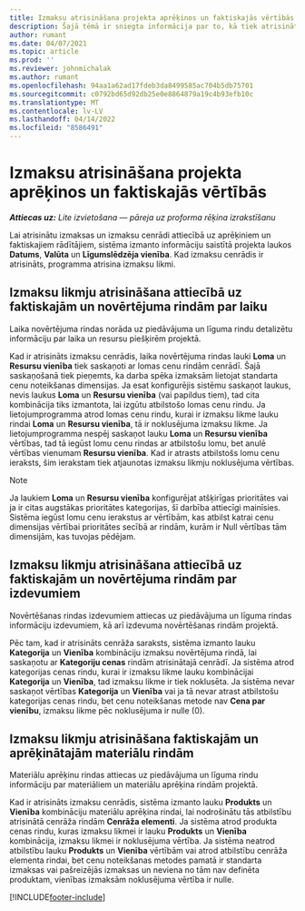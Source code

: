 ```yaml
---
title: Izmaksu atrisināšana projekta aprēķinos un faktiskajās vērtībās
description: Šajā tēmā ir sniegta informācija par to, kā tiek atrisinātas projekta aprēķinu un faktisko datu izmaksas.
author: rumant
ms.date: 04/07/2021
ms.topic: article
ms.prod: ''
ms.reviewer: johnmichalak
ms.author: rumant
ms.openlocfilehash: 94aa1a62ad17fdeb3da8499585ac704b5db75701
ms.sourcegitcommit: c0792bd65d92db25e0e8864879a19c4b93efb10c
ms.translationtype: MT
ms.contentlocale: lv-LV
ms.lasthandoff: 04/14/2022
ms.locfileid: "8586491"
---
```

# <a name="resolve-cost-prices-on-project-estimates-and-actuals"></a>Izmaksu atrisināšana projekta aprēķinos un faktiskajās vērtībās 

_**Attiecas uz:** Lite izvietošana — pāreja uz proforma rēķina izrakstīšanu_

Lai atrisinātu izmaksas un izmaksu cenrādi attiecībā uz aprēķiniem un faktiskajiem rādītājiem, sistēma izmanto informāciju saistītā projekta laukos **Datums**, **Valūta** un **Līgumslēdzēja vienība**. Kad izmaksu cenrādis ir atrisināts, programma atrisina izmaksu likmi.

## <a name="resolving-cost-rates-on-actual-and-estimate-lines-for-time"></a>Izmaksu likmju atrisināšana attiecībā uz faktiskajām un novērtējuma rindām par laiku

Laika novērtējuma rindas norāda uz piedāvājuma un līguma rindu detalizētu informāciju par laika un resursu piešķirēm projektā.

Kad ir atrisināts izmaksu cenrādis, laika novērtējuma rindas lauki **Loma** un **Resursu vienība** tiek saskaņoti ar lomas cenu rindām cenrādī. Šajā saskaņošanā tiek pieņemts, ka darba spēka izmaksām lietojat standarta cenu noteikšanas dimensijas. Ja esat konfigurējis sistēmu saskaņot laukus, nevis laukus **Loma** un **Resursu vienība** (vai papildus tiem), tad cita kombinācija tiks izmantota, lai izgūtu atbilstošo lomas cenu rindu. Ja lietojumprogramma atrod lomas cenu rindu, kurai ir izmaksu likme lauku rindai **Loma** un **Resursu vienība**, tā ir noklusējuma izmaksu likme. Ja lietojumprogramma nespēj saskaņot lauku **Loma** un **Resursu vienība** vērtības, tad tā iegūst lomu cenu rindas ar atbilstošu lomu, bet anulē vērtības vienumam **Resursu vienība**. Kad ir atrasts atbilstošs lomu cenu ieraksts, šim ierakstam tiek atjaunotas izmaksu likmju noklusējuma vērtības. 

> [!NOTE]
> Ja laukiem **Loma** un **Resursu vienība** konfigurējat atšķirīgas prioritātes vai ja ir citas augstākas prioritātes kategorijas, šī darbība attiecīgi mainīsies. Sistēma iegūst lomu cenu ierakstus ar vērtībām, kas atbilst katrai cenu dimensijas vērtībai prioritātes secībā ar rindām, kurām ir Null vērtības tām dimensijām, kas tuvojas pēdējam.

## <a name="resolving-cost-rates-on-actual-and-estimate-lines-for-expense"></a>Izmaksu likmju atrisināšana attiecībā uz faktiskajām un novērtējuma rindām par izdevumiem

Novērtēšanas rindas izdevumiem attiecas uz piedāvājuma un līguma rindas informāciju izdevumiem, kā arī izdevuma novērtēšanas rindām projektā.

Pēc tam, kad ir atrisināts cenrāža saraksts, sistēma izmanto lauku **Kategorija** un **Vienība** kombināciju izmaksu novērtējuma rindā, lai saskaņotu ar **Kategoriju cenas** rindām atrisinātajā cenrādī. Ja sistēma atrod kategorijas cenas rindu, kurai ir izmaksu likme lauku kombinācijai **Kategorija** un **Vienība**, tad izmaksu likme ir tiek noklusēta. Ja sistēma nevar saskaņot vērtības **Kategorija** un **Vienība** vai ja tā nevar atrast atbilstošu kategorijas cenas rindu, bet cenu noteikšanas metode nav **Cena par vienību**, izmaksu likme pēc noklusējuma ir nulle (0).

## <a name="resolving-cost-rates-on-actual-and-estimate-lines-for-material"></a>Izmaksu likmju atrisināšana faktiskajām un aprēķinātajām materiālu rindām

Materiālu aprēķinu rindas attiecas uz piedāvājuma un līguma rindu informāciju par materiāliem un materiālu aprēķina rindām projektā.

Kad ir atrisināts izmaksu cenrādis, sistēma izmanto lauku **Produkts** un **Vienība** kombināciju materiālu aprēķina rindai, lai nodrošinātu tās atbilstību atrisinātā cenrāža rindām **Cenrāža elementi**. Ja sistēma atrod produkta cenas rindu, kuras izmaksu likmei ir lauku **Produkts** un **Vienība** kombinācija, izmaksu likmei ir noklusējuma vērtība. Ja sistēma neatrod atbilstību lauku **Produkts** un **Vienība** vērtībām vai atrod atbilstību cenrāža elementa rindai, bet cenu noteikšanas metodes pamatā ir standarta izmaksas vai pašreizējās izmaksas un neviena no tām nav definēta produktam, vienības izmaksām noklusējuma vērtība ir nulle.


[!INCLUDE[footer-include](../../includes/footer-banner.md)]
